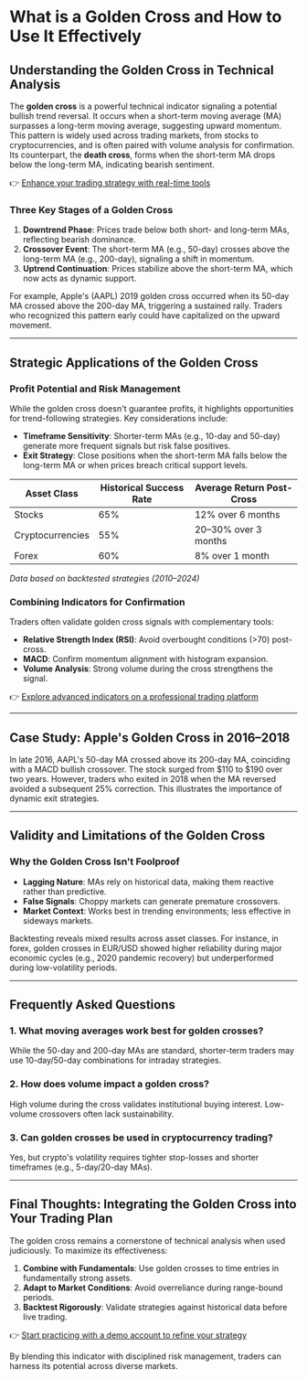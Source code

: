 # What is a Golden Cross and How to Use It Effectively

## Understanding the Golden Cross in Technical Analysis

The **golden cross** is a powerful technical indicator signaling a potential bullish trend reversal. It occurs when a short-term moving average (MA) surpasses a long-term moving average, suggesting upward momentum. This pattern is widely used across trading markets, from stocks to cryptocurrencies, and is often paired with volume analysis for confirmation. Its counterpart, the **death cross**, forms when the short-term MA drops below the long-term MA, indicating bearish sentiment.

👉 [Enhance your trading strategy with real-time tools](https://bit.ly/okx-bonus)

### Three Key Stages of a Golden Cross

1. **Downtrend Phase**: Prices trade below both short- and long-term MAs, reflecting bearish dominance.
2. **Crossover Event**: The short-term MA (e.g., 50-day) crosses above the long-term MA (e.g., 200-day), signaling a shift in momentum.
3. **Uptrend Continuation**: Prices stabilize above the short-term MA, which now acts as dynamic support.

For example, Apple's (AAPL) 2019 golden cross occurred when its 50-day MA crossed above the 200-day MA, triggering a sustained rally. Traders who recognized this pattern early could have capitalized on the upward movement.

---

## Strategic Applications of the Golden Cross

### Profit Potential and Risk Management

While the golden cross doesn't guarantee profits, it highlights opportunities for trend-following strategies. Key considerations include:
- **Timeframe Sensitivity**: Shorter-term MAs (e.g., 10-day and 50-day) generate more frequent signals but risk false positives.
- **Exit Strategy**: Close positions when the short-term MA falls below the long-term MA or when prices breach critical support levels.

| Asset Class | Historical Success Rate | Average Return Post-Cross |
|-------------|-------------------------|----------------------------|
| Stocks      | 65%                     | 12% over 6 months          |
| Cryptocurrencies | 55%                  | 20–30% over 3 months       |
| Forex       | 60%                     | 8% over 1 month            |

*Data based on backtested strategies (2010–2024)*

### Combining Indicators for Confirmation

Traders often validate golden cross signals with complementary tools:
- **Relative Strength Index (RSI)**: Avoid overbought conditions (>70) post-cross.
- **MACD**: Confirm momentum alignment with histogram expansion.
- **Volume Analysis**: Strong volume during the cross strengthens the signal.

👉 [Explore advanced indicators on a professional trading platform](https://bit.ly/okx-bonus)

---

## Case Study: Apple's Golden Cross in 2016–2018

In late 2016, AAPL's 50-day MA crossed above its 200-day MA, coinciding with a MACD bullish crossover. The stock surged from $110 to $190 over two years. However, traders who exited in 2018 when the MA reversed avoided a subsequent 25% correction. This illustrates the importance of dynamic exit strategies.

---

## Validity and Limitations of the Golden Cross

### Why the Golden Cross Isn't Foolproof
- **Lagging Nature**: MAs rely on historical data, making them reactive rather than predictive.
- **False Signals**: Choppy markets can generate premature crossovers.
- **Market Context**: Works best in trending environments; less effective in sideways markets.

Backtesting reveals mixed results across asset classes. For instance, in forex, golden crosses in EUR/USD showed higher reliability during major economic cycles (e.g., 2020 pandemic recovery) but underperformed during low-volatility periods.

---

## Frequently Asked Questions

### **1. What moving averages work best for golden crosses?**
While the 50-day and 200-day MAs are standard, shorter-term traders may use 10-day/50-day combinations for intraday strategies.

### **2. How does volume impact a golden cross?**
High volume during the cross validates institutional buying interest. Low-volume crossovers often lack sustainability.

### **3. Can golden crosses be used in cryptocurrency trading?**
Yes, but crypto's volatility requires tighter stop-losses and shorter timeframes (e.g., 5-day/20-day MAs).

---

## Final Thoughts: Integrating the Golden Cross into Your Trading Plan

The golden cross remains a cornerstone of technical analysis when used judiciously. To maximize its effectiveness:
1. **Combine with Fundamentals**: Use golden crosses to time entries in fundamentally strong assets.
2. **Adapt to Market Conditions**: Avoid overreliance during range-bound periods.
3. **Backtest Rigorously**: Validate strategies against historical data before live trading.

👉 [Start practicing with a demo account to refine your strategy](https://bit.ly/okx-bonus)

By blending this indicator with disciplined risk management, traders can harness its potential across diverse markets.